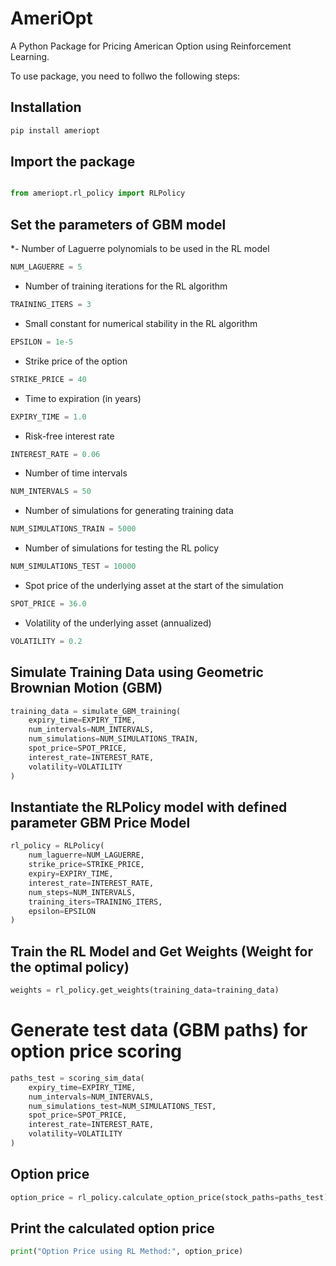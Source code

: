 # AmeriOpt
A Python Package for Pricing American Option using Reinforcement Learning.

To use package, you need to follwo the following steps:


## Installation
```bash
pip install ameriopt
```

## Import the package


```python

from ameriopt.rl_policy import RLPolicy
```


## Set the parameters of GBM model

*- Number of Laguerre polynomials to be used in the RL model

```python
NUM_LAGUERRE = 5
```

- Number of training iterations for the RL algorithm

```python
TRAINING_ITERS = 3
```

- Small constant for numerical stability in the RL algorithm

```python
EPSILON = 1e-5
```

- Strike price of the option

```python
STRIKE_PRICE = 40
```

- Time to expiration (in years)

```python
EXPIRY_TIME = 1.0
```

- Risk-free interest rate

```python
INTEREST_RATE = 0.06
```

- Number of time intervals 

```python
NUM_INTERVALS = 50
```

- Number of simulations for generating training data

```python
NUM_SIMULATIONS_TRAIN = 5000
```

- Number of simulations for testing the RL policy

```python
NUM_SIMULATIONS_TEST = 10000
```

- Spot price of the underlying asset at the start of the simulation

```python
SPOT_PRICE = 36.0
```

- Volatility of the underlying asset (annualized)

```python
VOLATILITY = 0.2
```


## Simulate Training Data using Geometric Brownian Motion (GBM)


```python
training_data = simulate_GBM_training(
    expiry_time=EXPIRY_TIME,
    num_intervals=NUM_INTERVALS,
    num_simulations=NUM_SIMULATIONS_TRAIN,
    spot_price=SPOT_PRICE,
    interest_rate=INTEREST_RATE,
    volatility=VOLATILITY
)
```

## Instantiate the RLPolicy model with defined parameter GBM Price Model

```python
rl_policy = RLPolicy(
    num_laguerre=NUM_LAGUERRE,
    strike_price=STRIKE_PRICE,
    expiry=EXPIRY_TIME,
    interest_rate=INTEREST_RATE,
    num_steps=NUM_INTERVALS,
    training_iters=TRAINING_ITERS,
    epsilon=EPSILON
)
```

## Train the RL Model and Get Weights (Weight for the optimal policy)


```python
weights = rl_policy.get_weights(training_data=training_data)
```

# Generate test data (GBM paths) for option price scoring

```python
paths_test = scoring_sim_data(
    expiry_time=EXPIRY_TIME,
    num_intervals=NUM_INTERVALS,
    num_simulations_test=NUM_SIMULATIONS_TEST,
    spot_price=SPOT_PRICE,
    interest_rate=INTEREST_RATE,
    volatility=VOLATILITY
)
```

## Option price

```python
option_price = rl_policy.calculate_option_price(stock_paths=paths_test)
```

## Print the calculated option price

```python
print("Option Price using RL Method:", option_price)
```